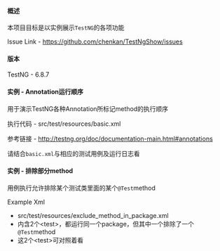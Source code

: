 #### 概述

本项目目标是以实例展示`TestNG`的各项功能

Issue Link - https://github.com/chenkan/TestNgShow/issues

#### 版本

TestNG - 6.8.7

#### 实例 - Annotation运行顺序

用于演示TestNG各种Annotation所标记method的执行顺序

执行代码 - src/test/resources/basic.xml

参考链接 - http://testng.org/doc/documentation-main.html#annotations

请结合`basic.xml`与相应的测试用例及运行日志看

#### 实例 - 排除部分method

用例执行允许排除某个测试类里面的某个`@Test`method

Example Xml

* src/test/resources/exclude_method_in_package.xml
* 内含2个\<test\>，都运行同一个package，但其中一个<test>排除了一个`@Test`method
* 这2个\<test\>可对照着看
